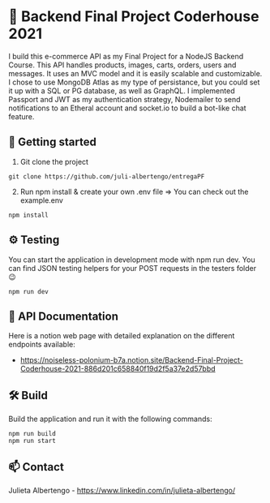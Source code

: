 # 🚀 Backend Final Project Coderhouse 2021

I build this e-commerce API as my Final Project for a NodeJS  Backend Course. This API handles products, images, carts, orders, users and messages. It uses an MVC model and 
it is easily scalable and customizable. I chose to use MongoDB Atlas as my type of persistance, but you could set it up with a SQL or PG database, as well as GraphQL. 
I implemented Passport and JWT as my authentication strategy, Nodemailer to send notifications to an Etheral account and socket.io to build a bot-like chat feature. 

## 🚩 Getting started

1. Git clone the project 

```
git clone https://github.com/juli-albertengo/entregaPF
```

2. Run npm install & create your own .env file => You can check out the example.env

```
npm install
```

## ⚙ Testing

You can start the application in development mode with npm run dev. You can find JSON testing helpers for your POST requests in the testers folder 😉

```
npm run dev
```
## 📃 API Documentation

Here is a notion web page with detailed explanation on the different endpoints available: 
* https://noiseless-polonium-b7a.notion.site/Backend-Final-Project-Coderhouse-2021-886d201c658840f19d2f5a37e2d57bbd

## 🛠 Build

Build the application and run it with the following commands:

```
npm run build
npm run start
```
## 📫 Contact

Julieta Albertengo - https://www.linkedin.com/in/julieta-albertengo/
